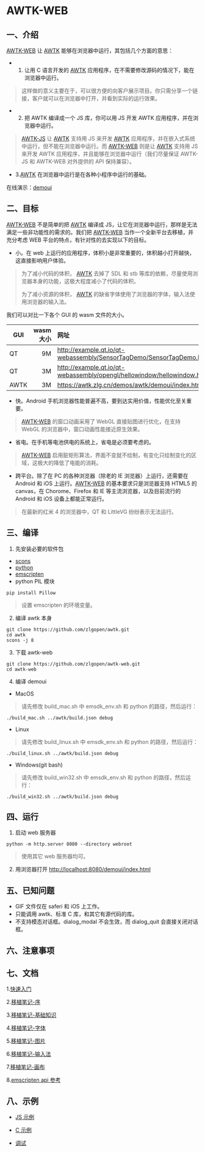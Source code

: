 # AWTK-WEB

## 一、介绍

[AWTK-WEB](https://github.com/zlgopen/awtk-web) 让 [AWTK](https://github.com/zlgopen/awtk) 能够在浏览器中运行，其包括几个方面的意思：

* 1. 让用 C 语言开发的 [AWTK](https://github.com/zlgopen/awtk) 应用程序，在不需要修改源码的情况下，能在浏览器中运行。

> 这样做的意义主要在于，可以很方便的向客户展示项目。你只需分享一个链接，客户就可以在浏览器中打开，并看到实际的运行效果。

* 2. 把 AWTK 编译成一个 JS 库，你可以用 JS 开发 AWTK 应用程序，并在浏览器中运行。

> [AWTK-JS](https://github.com/zlgopen/awtk-js) 让 [AWTK](https://github.com/zlgopen/awtk) 支持用 JS 来开发 [AWTK](https://github.com/zlgopen/awtk) 应用程序，并在嵌入式系统中运行，但不能在浏览器中运行。而 [AWTK-WEB](https://github.com/zlgopen/awtk-web) 则是让  [AWTK](https://github.com/zlgopen/awtk)  支持用 JS 来开发 AWTK 应用程序，并且能够在浏览器中运行（我们尽量保证 AWTK-JS 和 AWTK-WEB 对外提供的 API 保持兼容）。

* 3.[AWTK](https://github.com/zlgopen/awtk) 在浏览器中运行是在各种小程序中运行的基础。

在线演示：[demoui](https://awtk.zlg.cn/demos/awtk/demoui/index.html)

## 二、目标

[AWTK-WEB](https://github.com/zlgopen/awtk-web) 不是简单的把 [AWTK](https://github.com/zlgopen/awtk) 编译成 JS，让它在浏览器中运行，那样是无法满足一些非功能性的需求的。我们把 [AWTK-WEB](https://github.com/zlgopen/awtk-web) 当作一个全新平台去移植，并充分考虑 WEB 平台的特点，有针对性的去实现以下的目标。

* 小。在 web 上运行的应用程序，体积小是非常重要的，体积越小打开越快，这直接影响用户体验。

> 为了减小代码的体积， [AWTK](https://github.com/zlgopen/awtk) 去掉了 SDL 和 stb 等库的依赖，尽量使用浏览器本身的功能，这极大程度减小了代码的体积。
>
> 为了减小资源的体积， [AWTK](https://github.com/zlgopen/awtk) 的缺省字体使用了浏览器的字体，输入法使用浏览器的输入法。

我们可以对比一下各个 GUI 的 wasm 文件的大小。

| GUI          | wasm 大小   |  网址  |
| --------     | -----:     | :---- |
| QT           | 9M        |   http://example.qt.io/qt-webassembly/SensorTagDemo/SensorTagDemo.html    |
| QT           | 3M        |   http://example.qt.io/qt-webassembly/opengl/hellowindow/hellowindow.html    |
| AWTK         | 3M      |   https://awtk.zlg.cn/demos/awtk/demoui/index.html  |

* 快。Android 手机浏览器性能普遍不高，要到达实用价值，性能优化至关重要。

> [AWTK-WEB](https://github.com/zlgopen/awtk-web) 的窗口动画采用了 WebGL 直接贴图进行优化，在支持 WebGL 的浏览器中，窗口动画性能接近原生效果。

* 省电。在手机等电池供电的系统上，省电是必须要考虑的。

> [AWTK-WEB](https://github.com/zlgopen/awtk-web) 启用脏矩形算法，界面不变就不绘制，有变化只绘制变化的区域，这极大的降低了电能的消耗。

* 跨平台。除了在 PC 的各种浏览器（除老的 IE 浏览器）上运行，还需要在 Android 和 iOS 上运行。[AWTK-WEB](https://github.com/zlgopen/awtk-web) 的基本要求只是浏览器支持 HTML5 的 canvas，在 Chorome、Firefox 和 IE 等主流浏览器，以及目前流行的 Android 和 iOS 设备上都能正常运行。

> 在最新的红米 4 的浏览器中，QT 和 LittleVG 纷纷表示无法运行。

## 三、编译

1. 先安装必要的软件包

* [scons](https://scons.org/)
* [python](https://www.python.org/)
* [emscripten](https://emscripten.org/docs/getting_started/downloads.html#sdk-download-and-install)
* python PIL 模块

```
pip install Pillow
```

> 设置 emscripten 的环境变量。

2. 编译 awtk 本身

```
git clone https://github.com/zlgopen/awtk.git
cd awtk
scons -j 8
```

3. 下载 awtk-web

```
git clone https://github.com/zlgopen/awtk-web.git
cd awtk-web
```

4. 编译 demoui

* MacOS

> 请先修改 build_mac.sh 中 emsdk_env.sh 和 python 的路径，然后运行：

```
./build_mac.sh ../awtk/build.json debug
```

* Linux

> 请先修改 build_linux.sh 中 emsdk_env.sh 和 python 的路径，然后运行：

```
./build_linux.sh ../awtk/build.json debug
```


* Windows(git bash)

> 请先修改 build_win32.sh 中 emsdk_env.sh 和 python 的路径，然后运行：

```
./build_win32.sh ../awtk/build.json debug
```


## 四、运行

1. 启动 web 服务器

```
python -m http.server 8080 --directory webroot
```

> 使用其它 web 服务器均可。

2. 用浏览器打开 [http://localhost:8080/demoui/index.html](http://localhost:8080/demoui/index.html)

## 五、已知问题

* GIF 文件仅在 saferi 和 iOS 上工作。
* 只能调用 awtk、标准 C 库，和其它有源代码的库。
* 不支持模态对话框。dialog\_modal 不会生效，而 dialog\_quit 会直接关闭对话框。

## 六、注意事项

## 七、文档

1.[快速入门](docs/get_started.md)

2.[移植笔记-序](docs/porting_notes_0.md)

3.[移植笔记-基础知识](docs/porting_notes_1.md)

4.[移植笔记-字体](docs/porting_notes_2.md)

5.[移植笔记-图片](docs/porting_notes_3.md)

6.[移植笔记-输入法](docs/porting_notes_4.md)

7.[移植笔记-画布](docs/porting_notes_5.md)

8.[emscripten api 参考](https://emscripten.org/docs/api_reference/index.html)

## 八、示例

* [JS 示例 ](https://github.com/zlgopen/awtk-web/blob/master/examples/button.json)

* [C 示例 ](https://github.com/zlgopen/awtk/blob/master/build.json)

* [调试](https://www.cnblogs.com/bigben0123/articles/15753240.html)

